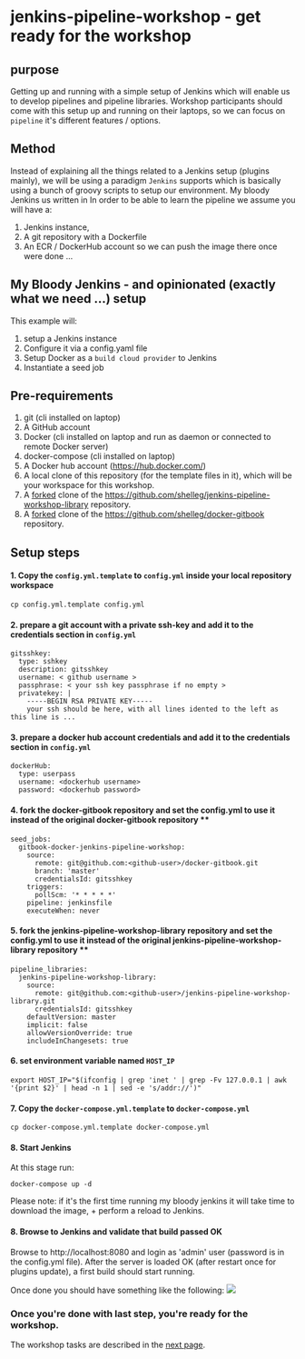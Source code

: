 # jenkins-pipeline-workshop - get ready for the workshop

## purpose
Getting up and running with a simple setup of Jenkins which will enable us to develop pipelines and pipeline libraries.
Workshop participants should come with this setup up and running on their laptops, so we can focus on `pipeline` it's different features / options.


## Method
Instead of explaining all the things related to a Jenkins setup (plugins mainly), we will be using a paradigm `Jenkins` supports which is basically using a bunch of groovy scripts to setup our environment.
My bloody Jenkins us written in
In order to be able to learn the pipeline we assume you will have a:
1. Jenkins instance,
2. A git repository with a Dockerfile
3. An ECR / DockerHub account so we can push the image there once were done ...

## My Bloody Jenkins - and opinionated (exactly what we need ...) setup
This example will:
1. setup a Jenkins instance
2. Configure it via a config.yaml file
3. Setup Docker as a `build cloud provider` to Jenkins
3. Instantiate a seed job

## Pre-requirements
1. git (cli installed on laptop)
1. A GitHub account
1. Docker (cli installed on laptop and run as daemon or connected to remote Docker server)
1. docker-compose (cli installed on laptop)
1. A Docker hub account (https://hub.docker.com/)
1. A local clone of this repository (for the template files in it), which will be your workspace for this workshop.
1. A [forked](https://help.github.com/articles/fork-a-repo/) clone of the https://github.com/shelleg/jenkins-pipeline-workshop-library repository.
1. A [forked](https://help.github.com/articles/fork-a-repo/) clone of the https://github.com/shelleg/docker-gitbook repository.

## Setup steps

#### 1. Copy the `config.yml.template` to `config.yml` inside your local repository workspace
``` cp config.yml.template config.yml ```

#### 2. prepare a git account with a private ssh-key and add it to the credentials section in `config.yml`
```
gitsshkey:
  type: sshkey
  description: gitsshkey
  username: < github username >
  passphrase: < your ssh key passphrase if no empty >
  privatekey: |
    -----BEGIN RSA PRIVATE KEY-----
    your ssh should be here, with all lines idented to the left as this line is ...
```
#### 3. prepare a docker hub account credentials and add it to the credentials section in `config.yml`
```
dockerHub:
  type: userpass
  username: <dockerhub username>
  password: <dockerhub password>
```

#### 4. fork the docker-gitbook repository and set the config.yml to use it instead of the original docker-gitbook repository **
```
seed_jobs:
  gitbook-docker-jenkins-pipeline-workshop:
    source:
      remote: git@github.com:<github-user>/docker-gitbook.git
      branch: 'master'
      credentialsId: gitsshkey
    triggers:
      pollScm: '* * * * *'
    pipeline: jenkinsfile
    executeWhen: never
```

#### 5. fork the jenkins-pipeline-workshop-library repository and set the config.yml to use it instead of the original jenkins-pipeline-workshop-library repository **
```
pipeline_libraries:
  jenkins-pipeline-workshop-library:
    source:
      remote: git@github.com:<github-user>/jenkins-pipeline-workshop-library.git
      credentialsId: gitsshkey
    defaultVersion: master
    implicit: false
    allowVersionOverride: true
    includeInChangesets: true
```

#### 6. set environment variable named `HOST_IP`
```
export HOST_IP="$(ifconfig | grep 'inet ' | grep -Fv 127.0.0.1 | awk '{print $2}' | head -n 1 | sed -e 's/addr://')"
```

#### 7. Copy the `docker-compose.yml.template` to `docker-compose.yml`
``` cp docker-compose.yml.template docker-compose.yml ```

#### 8. Start Jenkins

At this stage run:

```
docker-compose up -d
```

Please note: if it's the first time running my bloody jenkins it will take time to download the image, + perform a reload to Jenkins.

#### 8. Browse to Jenkins and validate that build passed OK

Browse to http://localhost:8080 and login as 'admin' user (password is in the config.yml file).
After the server is loaded OK (after restart once for plugins update), a first build should start running.

Once done you should have something like the following:
![](https://www.tikalk.com/media/gittbook-docker__Jenkins_.png)

### Once you're done with last step, you're ready for the workshop.

The workshop tasks are described in the [next page](workshop.md).


